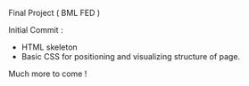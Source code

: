 Final Project ( BML FED ) 

Initial Commit : 

- HTML skeleton 
- Basic CSS for positioning and visualizing structure of page.


Much more to come ! 


